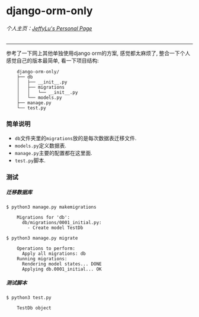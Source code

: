 # django-orm-only
###### 个人主页：[JeffyLu's Personal Page](https://jeffylu.github.io/)
- - -

参考了一下网上其他单独使用django orm的方案, 感觉都太麻烦了, 整合一下个人感觉自己的版本最简单, 看一下项目结构:

		django-orm-only/
		├── db
		│   ├── __init__.py
		│   ├── migrations
		│   │   └── __init__.py
		│   └── models.py
		├── manage.py
		└── test.py

### 简单说明
- ```db```文件夹里的```migrations```放的是每次数据表迁移文件.
- ```models.py```定义数据表.
- ```manage.py```主要的配置都在这里面.
- ```test.py```脚本.

### 测试

##### 迁移数据库
```
$ python3 manage.py makemigrations

	Migrations for 'db':
	  db/migrations/0001_initial.py:
	    - Create model TestDb

$ python3 manage.py migrate

	Operations to perform:
	  Apply all migrations: db
	Running migrations:
	  Rendering model states... DONE
	  Applying db.0001_initial... OK
```

##### 测试脚本
```
$ python3 test.py

	TestDb object
```